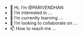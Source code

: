 - 👋 Hi, I’m @PARIVENDHAN
- 👀 I’m interested in ...
- 🌱 I’m currently learning ...
- 💞️ I’m looking to collaborate on ...
- 📫 How to reach me ...

<!---
PARIVENDHAN/PARIVENDHAN is a ✨ special ✨ repository because its `README.md` (this file) appears on your GitHub profile.
You can click the Preview link to take a look at your changes.
--->
